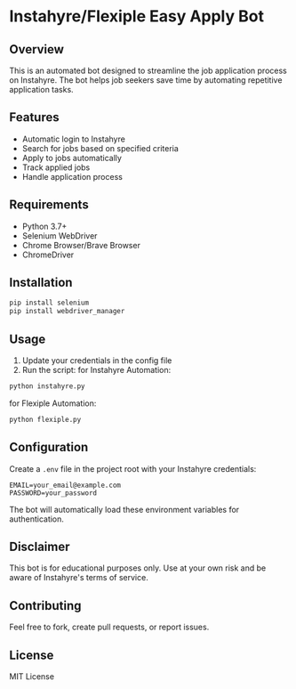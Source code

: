# Instahyre/Flexiple Easy Apply Bot

## Overview
This is an automated bot designed to streamline the job application process on Instahyre. The bot helps job seekers save time by automating repetitive application tasks.

## Features
- Automatic login to Instahyre
- Search for jobs based on specified criteria
- Apply to jobs automatically
- Track applied jobs
- Handle application process

## Requirements
- Python 3.7+
- Selenium WebDriver
- Chrome Browser/Brave Browser
- ChromeDriver

## Installation
```bash
pip install selenium
pip install webdriver_manager
```

## Usage
1. Update your credentials in the config file
2. Run the script:
   for Instahyre Automation:
```bash
python instahyre.py
```
  for Flexiple Automation:
```bash
python flexiple.py
```

## Configuration
Create a `.env` file in the project root with your Instahyre credentials:

```plaintext
EMAIL=your_email@example.com
PASSWORD=your_password
```

The bot will automatically load these environment variables for authentication.

## Disclaimer
This bot is for educational purposes only. Use at your own risk and be aware of Instahyre's terms of service.

## Contributing
Feel free to fork, create pull requests, or report issues.

## License
MIT License
